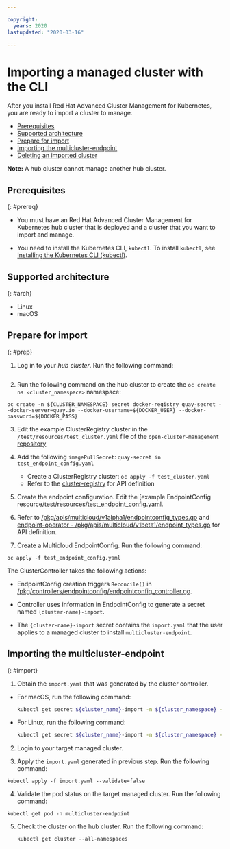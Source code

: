 ```yaml
---

copyright:
  years: 2020
lastupdated: "2020-03-16"

---
```


# Importing a managed cluster with the CLI

After you install Red Hat Advanced Cluster Management for Kubernetes, you are ready to import a cluster to manage.


  - [Prerequisites](#prereq)
  - [Supported architecture](#arch)
  - [Prepare for import](#prep)
  - [Importing the multicluster-endpoint](#import)
  - [Deleting an imported cluster](#delete)
  
  **Note:** A hub cluster cannot manage another hub cluster.
    
## Prerequisites
{: #prereq}

* You must have an Red Hat Advanced Cluster Management for Kubernetes hub cluster that is deployed and a cluster that you want to import and manage.

* You need to install the Kubernetes CLI, `kubectl`. To install `kubectl`, see [Installing the Kubernetes CLI (kubectl)](https://kubernetes.io/docs/reference/kubectl/overview/).
  
## Supported architecture
{: #arch}

* Linux
* macOS

## Prepare for import
{: #prep}

1. Log in to your _hub cluster_. Run the following command:
   
  ```command here

  ```

2. Run the following command on the hub cluster to create the `oc create ns <cluster_namespace>` namespace:

  ```
  oc create -n ${CLUSTER_NAMESPACE} secret docker-registry quay-secret --docker-server=quay.io --docker-username=${DOCKER_USER} --docker-password=${DOCKER_PASS}
  ```
  
3. Edit the example ClusterRegistry cluster in the `/test/resources/test_cluster.yaml` file of the `open-cluster-management` [repository](https://github.com/open-cluster-management/rcm-controller/blob/master/test/resources/test_cluster.yaml)

4. Add the following `imagePullSecret`: `quay-secret in test_endpoint_config.yaml`

   - Create a ClusterRegistry cluster: `oc apply -f test_cluster.yaml`
   - Refer to the [cluster-registry](https://github.com/kubernetes/cluster-registry/blob/master/pkg/apis/clusterregistry/v1alpha1/types.go) for API definition
  
5. Create the endpoint configuration. Edit the [example EndpointConfig resource[/test/resources/test_endpoint_config.yaml](https://github.com/open-cluster-management/rcm-controller/blob/master/test/resources/test_endpoint_config.yaml). 
  
6. Refer to [/pkg/apis/multicloud/v1alpha1/endpointconfig_types.go](https://github.com/open-cluster-management/rcm-controller/blob/master/pkg/apis/multicloud/v1alpha1/endpointconfig_types.go) and [endpoint-operator - /pkg/apis/multicloud/v1beta1/endpoint_types.go](https://github.com/open-cluster-management/endpoint-operator/blob/master/pkg/apis/multicloud/v1beta1/endpoint_types.go) for API definition.
  
7. Create a Multicloud EndpointConfig. Run the following command: 

  ```
  oc apply -f test_endpoint_config.yaml
  ```

The ClusterController takes the following actions:

- EndpointConfig creation triggers `Reconcile()` in [/pkg/controllers/endpointconfig/endpointconfig_controller.go](https://github.com/open-cluster-management/rcm-controller/blob/master/pkg/controller/endpointconfig/endpointconfig_controller.go).
  
- Controller uses information in EndpointConfig to generate a secret named `{cluster-name}-import`.
  
- The `{cluster-name}-import` secret contains the `import.yaml` that the user applies to a managed cluster to install `multicluster-endpoint`.

## Importing the multicluster-endpoint
{: #import}

1. Obtain the `import.yaml` that was generated by the cluster controller.

- For macOS, run the following command:

  ```bash
  kubectl get secret ${cluster_name}-import -n ${cluster_namespace} -o jsonpath={.data.import\\.yaml} | base64 -D > import.yaml
  ```

- For Linux, run the following command:

  ```bash
  kubectl get secret ${cluster_name}-import -n ${cluster_namespace} -o jsonpath={.data.import\\.yaml} | base64 -d > import.yaml
  ```

2. Login to your target managed cluster.
  
3. Apply the `import.yaml` generated in previous step. Run the following command:
  
  ```
  kubectl apply -f import.yaml --validate=false
  ```

4. Validate the pod status on the target managed cluster. Run the following command:
   
  ```
  kubectl get pod -n multicluster-endpoint
  ```

5. Check the cluster on the hub cluster. Run the following command:
   
   ```
   kubectl get cluster --all-namespaces
   ```
